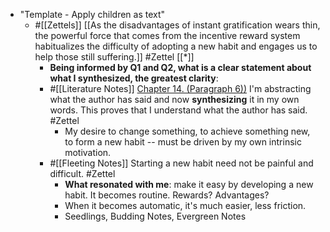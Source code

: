 - "Template - Apply children as text"
    - #[[Zettels]] [[As the disadvantages of instant gratification wears thin, the powerful force that comes from the incentive reward system habitualizes the difficulty of adopting a new habit and engages us to help those still suffering.]] #Zettel [[*]]
        - __Being informed by Q1 and Q2, what is a clear statement about what I synthesized, the greatest clarity__: 
        - #[[Literature Notes]] [Chapter 14. (Paragraph 6))](((4hIM0I_l_))) I'm abstracting what the author has said and now __synthesizing__ it in my own words. This proves that I understand what the author has said. #Zettel
            - My desire to change something, to achieve something new, to form a new habit -- must be driven by my own intrinsic motivation.
        - #[[Fleeting Notes]] Starting a new habit need not be painful and difficult. #Zettel 
            - __What resonated with me__: make it easy by developing a new habit. It becomes routine. Rewards? Advantages? 
            - When it becomes automatic, it's much easier, less friction.
            - Seedlings, Budding Notes, Evergreen Notes
